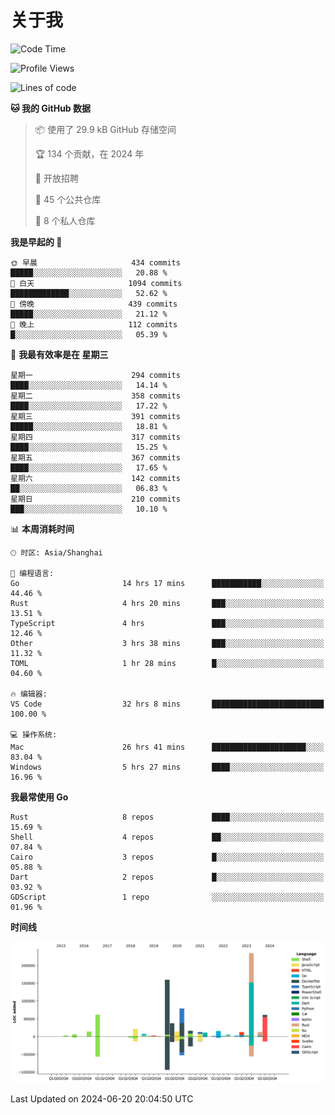 # 关于我

<!--START_SECTION:waka-->
![Code Time](http://img.shields.io/badge/Code%20Time-2%2C841%20hrs%2042%20mins-blue)

![Profile Views](http://img.shields.io/badge/%E4%B8%AA%E4%BA%BA%E8%B5%84%E6%96%99%E8%A7%82%E7%9C%8B%E6%AC%A1%E6%95%B0-0-blue)

![Lines of code](https://img.shields.io/badge/%E4%BB%8E%E3%80%8CHello%20World%E3%80%8D%E8%B5%B7%E6%88%91%E5%B7%B2%E7%BB%8F%E5%86%99%E4%BA%86-790.7%20thousand%20%E8%A1%8C%E4%BB%A3%E7%A0%81-blue)

**🐱 我的 GitHub 数据** 

> 📦  使用了 29.9 kB GitHub 存储空间 
 > 
> 🏆 134 个贡献，在 2024 年
 > 
> 💼 开放招聘
 > 
> 📜 45 个公共仓库 
 > 
> 🔑 8 个私人仓库 
 > 
**我是早起的 🐤** 

```text
🌞 早晨                     434 commits         █████░░░░░░░░░░░░░░░░░░░░   20.88 % 
🌆 白天                     1094 commits        █████████████░░░░░░░░░░░░   52.62 % 
🌃 傍晚                     439 commits         █████░░░░░░░░░░░░░░░░░░░░   21.12 % 
🌙 晚上                     112 commits         █░░░░░░░░░░░░░░░░░░░░░░░░   05.39 % 
```
📅 **我最有效率是在 星期三** 

```text
星期一                      294 commits         ████░░░░░░░░░░░░░░░░░░░░░   14.14 % 
星期二                      358 commits         ████░░░░░░░░░░░░░░░░░░░░░   17.22 % 
星期三                      391 commits         █████░░░░░░░░░░░░░░░░░░░░   18.81 % 
星期四                      317 commits         ████░░░░░░░░░░░░░░░░░░░░░   15.25 % 
星期五                      367 commits         ████░░░░░░░░░░░░░░░░░░░░░   17.65 % 
星期六                      142 commits         ██░░░░░░░░░░░░░░░░░░░░░░░   06.83 % 
星期日                      210 commits         ███░░░░░░░░░░░░░░░░░░░░░░   10.10 % 
```


📊 **本周消耗时间** 

```text
🕑︎ 时区: Asia/Shanghai

💬 编程语言: 
Go                       14 hrs 17 mins      ███████████░░░░░░░░░░░░░░   44.46 % 
Rust                     4 hrs 20 mins       ███░░░░░░░░░░░░░░░░░░░░░░   13.51 % 
TypeScript               4 hrs               ███░░░░░░░░░░░░░░░░░░░░░░   12.46 % 
Other                    3 hrs 38 mins       ███░░░░░░░░░░░░░░░░░░░░░░   11.32 % 
TOML                     1 hr 28 mins        █░░░░░░░░░░░░░░░░░░░░░░░░   04.60 % 

🔥 编辑器: 
VS Code                  32 hrs 8 mins       █████████████████████████   100.00 % 

💻 操作系统: 
Mac                      26 hrs 41 mins      █████████████████████░░░░   83.04 % 
Windows                  5 hrs 27 mins       ████░░░░░░░░░░░░░░░░░░░░░   16.96 % 
```

**我最常使用 Go** 

```text
Rust                     8 repos             ████░░░░░░░░░░░░░░░░░░░░░   15.69 % 
Shell                    4 repos             ██░░░░░░░░░░░░░░░░░░░░░░░   07.84 % 
Cairo                    3 repos             █░░░░░░░░░░░░░░░░░░░░░░░░   05.88 % 
Dart                     2 repos             █░░░░░░░░░░░░░░░░░░░░░░░░   03.92 % 
GDScript                 1 repo              ░░░░░░░░░░░░░░░░░░░░░░░░░   01.96 % 
```



**时间线**

![Lines of Code chart](https://raw.githubusercontent.com/catusax/catusax/master/assets/bar_graph.png)


 Last Updated on 2024-06-20 20:04:50 UTC
<!--END_SECTION:waka-->
